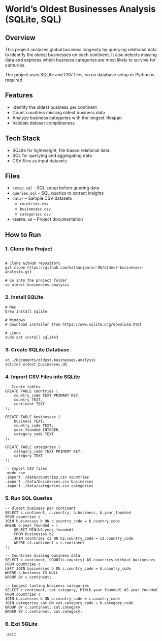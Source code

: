 # World’s Oldest Businesses Analysis (SQLite, SQL)

## Overview
This project analyzes global business longevity by querying relational data to identify the oldest businesses on each continent. It also detects missing data and explores which business categories are most likely to survive for centuries.

The project uses SQLite and CSV files, so no database setup or Python is required

## Features
- Identify the oldest business per continent  
- Count countries missing oldest business data  
- Analyze business categories with the longest lifespan  
- Validate dataset completeness  

## Tech Stack
- SQLite for lightweight, file-based relational data  
- SQL for querying and aggregating data  
- CSV files as input datasets  

## Files
- `setup.sql` - SQL setup before quering data
- `queries.sql` – SQL queries to extract insights  
- `data/` – Sample CSV datasets  
  - `countries.csv`  
  - `businesses.csv`  
  - `categories.csv`  
- `README.md` – Project documentation  

## How to Run
### 1. Clone the Project
``` cd ~/Documents

# Clone GitHub repository
git clone https://github.com/nathanjbaron-DE/oldest-businesses-analysis.git

# Go into the project folder
cd oldest-businesses-analysis
```

### 2. Install SQLite
```
# Mac
brew install sqlite

# Windows
# Download installer from https://www.sqlite.org/download.html

# Linux
sudo apt install sqlite3
```

### 3. Create SQLite Database
```
cd ~/Documents/oldest-businesses-analysis
sqlite3 oldest_businesses.db
```

### 4. Import CSV Files into SQLite
```
-- Create tables
CREATE TABLE countries (
    country_code TEXT PRIMARY KEY,
    country TEXT,
    continent TEXT
);

CREATE TABLE businesses (
    business TEXT,
    country_code TEXT,
    year_founded INTEGER,
    category_code TEXT
);

CREATE TABLE categories (
    category_code TEXT PRIMARY KEY,
    category TEXT
);

-- Import CSV files
.mode csv
.import ./data/countries.csv countries
.import ./data/businesses.csv businesses
.import ./data/categories.csv categories
```

### 5. Run SQL Queries
```
-- Oldest business per continent
SELECT c.continent, c.country, b.business, b.year_founded
FROM countries c
JOIN businesses b ON c.country_code = b.country_code
WHERE b.year_founded = (
    SELECT MIN(b2.year_founded)
    FROM businesses b2
    JOIN countries c2 ON b2.country_code = c2.country_code
    WHERE c2.continent = c.continent
);

-- Countries missing business data
SELECT c.continent, COUNT(c.country) AS countries_without_businesses
FROM countries c
LEFT JOIN businesses b ON c.country_code = b.country_code
WHERE b.business IS NULL
GROUP BY c.continent;

-- Longest lasting business categories
SELECT c.continent, cat.category, MIN(b.year_founded) AS year_founded
FROM countries c
JOIN businesses b ON b.country_code = c.country_code
JOIN categories cat ON cat.category_code = b.category_code
GROUP BY c.continent, cat.category
ORDER BY c.continent, cat.category;
```

### 6. Exit SQLite
```
.exit
```

